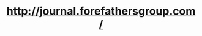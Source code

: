 ---
layout: post
title: http://journal.forefathersgroup.com/
image: journal.forefathersgroup.com-2011-10-26-clipped.png
---
